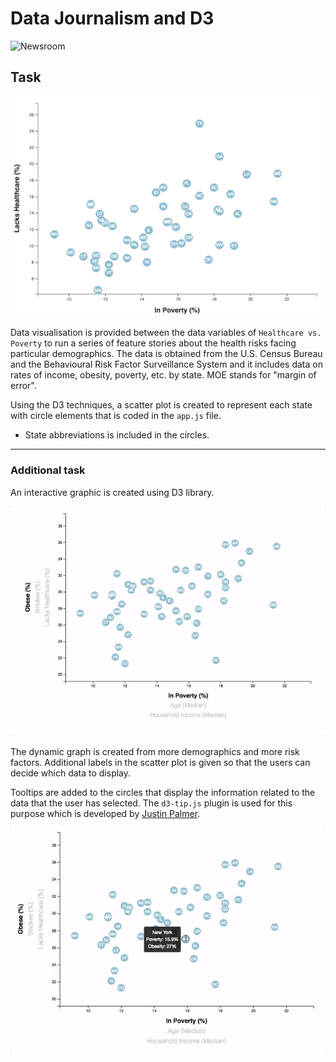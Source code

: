 # Data Journalism and D3

![Newsroom](https://media.giphy.com/media/v2xIous7mnEYg/giphy.gif)

## Task

![4-scatter](Images/4-scatter.jpg)

Data visualisation is provided between the data variables of `Healthcare vs. Poverty` to run a series of feature stories about the health risks facing particular demographics. The data is obtained from the U.S. Census Bureau and the Behavioural Risk Factor Surveillance System and it includes data on rates of income, obesity, poverty, etc. by state. MOE stands for "margin of error".

Using the D3 techniques, a scatter plot is created to represent each state with circle elements that is coded in the `app.js` file. 

* State abbreviations is included in the circles.

- - -

### Additional task

An interactive graphic is created using D3 library.

![7-animated-scatter](Images/7-animated-scatter.gif)

The dynamic graph is created from more demographics and more risk factors. Additional labels in the scatter plot is given so that the users can decide which data to display. 

Tooltips are added to the circles that display the information related to the data that the user has selected. The `d3-tip.js` plugin is used for this purpose which is developed by [Justin Palmer](https://github.com/Caged).

![8-tooltip](Images/8-tooltip.gif)